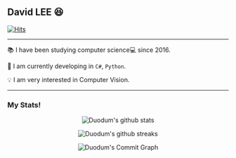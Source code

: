 ## David LEE :laughing:

[![Hits](https://hits.seeyoufarm.com/api/count/incr/badge.svg?url=https%3A%2F%2Fgithub.com%2FDuodum%2Fhit-counter&count_bg=%2379C83D&title_bg=%23555555&icon=github.svg&icon_color=%23E7E7E7&title=hits&edge_flat=false)](https://hits.seeyoufarm.com)

----
📚 I have been studying computer science💻 since 2016.

🔭 I am currently developing in `C#`, `Python`.

💡 I am very interested in Computer Vision.

----
### My Stats!
<div align=center>

![Duodum's github stats](https://github-readme-stats.vercel.app/api?username=Duodum&count_private=true&show_icons=true&theme=algolia)

![Duodum's github streaks](https://github-readme-streak-stats.herokuapp.com/?user=duodum&stroke=ffffff&background=050F2C&ring=0194DD&fire=0194DD&currStreakNum=ffffff&currStreakLabel=0194DD&sideNums=ffffff&sideLabels=ffffff&dates=ffffff)

![Duodum's Commit Graph](https://activity-graph.herokuapp.com/graph?username=duodum&bg_color=050F2C&color=ffffff&line=0194DD&point=ffffff&area_color=1c1917&area=true&custom_title=%20David%20Lee%20Commits%20Graph)

</div>
